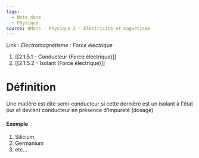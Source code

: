```yaml
---
tags:
  - Note_done
  - Physique
source: UMons - Physique 2 - Electricité et magnétisme
---
```


Link :
_Électromagnétisme : Force électrique_
1. [[2.1.5.1 - Conducteur (Force électrique)]]
2. [[2.1.5.2 - Isolant (Force électrique)]]

# Définition
Une matière est dite semi-conducteur si cette dernière est un isolant à l'état pur et devient conducteur en présence d'impureté (dosage)

#### Exemple
1. Silicium
2. Germanium
3. etc...
